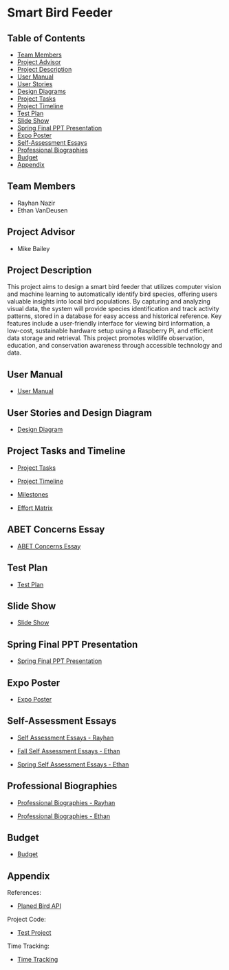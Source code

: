 # Smart Bird Feeder

## Table of Contents
- [Team Members](#Team-Members)
- [Project Advisor](#project-advisor)
- [Project Description](#project-description)
- [User Manual](#user-manual)
- [User Stories](#User-Stories-and-Design-Diagram)
- [Design Diagrams](#User-Stories-and-Design-Diagram)
- [Project Tasks](#Project-Tasks-and-Timeline)
- [Project Timeline](#Project-Tasks-and-Timeline)
- [Test Plan](#Test-Plan)
- [Slide Show](#slide-show)
- [Spring Final PPT Presentation](#spring-final-ppt-presentation)
- [Expo Poster](#expo-poster)
- [Self-Assessment Essays](#self-assessment-essays)
- [Professional Biographies](#professional-biographies)
- [Budget](#budget)
- [Appendix](#appendix)

## Team Members
- Rayhan Nazir
- Ethan VanDeusen

## Project Advisor
- Mike Bailey
  
## Project Description
This project aims to design a smart bird feeder that utilizes computer vision and machine learning to automatically identify bird species, offering users valuable insights into local bird populations. By capturing and analyzing visual data, the system will provide species identification and track activity patterns, stored in a database for easy access and historical reference. Key features include a user-friendly interface for viewing bird information, a low-cost, sustainable hardware setup using a Raspberry Pi, and efficient data storage and retrieval. This project promotes wildlife observation, education, and conservation awareness through accessible technology and data.

## User Manual
- [User Manual](Project-Management/Smart_Bird_Feeder_User_Manual.md)

## User Stories and Design Diagram
- [Design Diagram](Homework-Assignments/DesignDiagram.pdf)

## Project Tasks and Timeline
- [Project Tasks](Homework-Assignments/Task%20Lists.md)
  
- [Project Timeline](Homework-Assignments/Timeline.md)

- [Milestones](Homework-Assignments/Milestones)
 
- [Effort Matrix](Homework-Assignments/EffortMatrix.md)

## ABET Concerns Essay
- [ABET Concerns Essay](Homework-Assignments/Project%20Constraints%20Essay.md)

## Test Plan
- [Test Plan](Homework-Assignments/TestPlan.pdf)

## Slide Show
- [Slide Show](Homework-Assignments/PPT%20Slideshow.pdf)

## Spring Final PPT Presentation
- [Spring Final PPT Presentation](Homework-Assignments/SpringPresentation.pdf)

## Expo Poster
- [Expo Poster](Homework-Assignments/ExpoPoster.pdf)

## Self-Assessment Essays
- [Self Assessment Essays - Rayhan](Homework-Assignments/RayhanSelfEssay.md)

- [Fall Self Assessment Essays - Ethan](Homework-Assignments/Self%20Assessment%20Ethan.md)

- [Spring Self Assessment Essays - Ethan](Homework-Assignments/EthanSpringAssesment)

## Professional Biographies
- [Professional Biographies - Rayhan](Homework-Assignments/Rayhan%20Biography.pdf)
  
- [Professional Biographies - Ethan](Homework-Assignments/Professional%20Bio%20Ethan.pdf)

## Budget
- [Budget](Project-Management/Budget.md)
## Appendix
References:
- [Planed Bird API](https://universe.roboflow.com/leem-pf8fb/bird-v2?ref=blog.roboflow.com)

Project Code:
- [Test Project](SmartBirdFeederCode)

Time Tracking:
- [Time Tracking](Project-Management/Time%20Tracking.md) 
